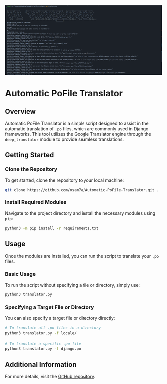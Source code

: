 ![Thumbnail](thumbnail.png)
# Automatic PoFile Translator

## Overview

Automatic PoFile Translator is a simple script designed to assist in the automatic translation of `.po` files, which are commonly used in Django frameworks. This tool utilizes the Google Translator engine through the `deep_translator` module to provide seamless translations.

## Getting Started

### Clone the Repository

To get started, clone the repository to your local machine:

```sh
git clone https://github.com/osam7a/Automatic-PoFile-Translator.git .
```

### Install Required Modules

Navigate to the project directory and install the necessary modules using `pip`:

```sh
python3 -m pip install -r requirements.txt
```

## Usage

Once the modules are installed, you can run the script to translate your `.po` files.

### Basic Usage

To run the script without specifying a file or directory, simply use:

```sh
python3 translator.py
```

### Specifying a Target File or Directory

You can also specify a target file or directory directly:

```sh
# To translate all .po files in a directory
python3 translator.py -f locale/

# To translate a specific .po file
python3 translator.py -f django.po
```

## Additional Information

For more details, visit the [GitHub repository](https://github.com/osam7a/Automatic-PoFile-Translator).